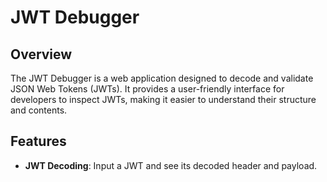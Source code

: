 # JWT Debugger

## Overview

The JWT Debugger is a web application designed to decode and validate JSON Web Tokens (JWTs). It provides a user-friendly interface for developers to inspect JWTs, making it easier to understand their structure and contents.

## Features
- **JWT Decoding**: Input a JWT and see its decoded header and payload.
